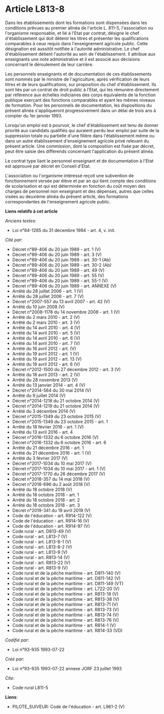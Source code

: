 # Article L813-8

Dans les établissements dont les formations sont dispensées dans les conditions prévues au premier alinéa de l'article L.
811-5, l'association ou l'organisme responsable, et lié à l'Etat par contrat, désigne le chef d'établissement qui doit
détenir les titres et présenter les qualifications comparables à ceux requis dans l'enseignement agricole public. Cette
désignation est aussitôt notifiée à l'autorité administrative. Le chef d'établissement détient l'autorité au sein de
l'établissement. Il attribue aux enseignants une note administrative et il est associé aux décisions concernant le
déroulement de leur carrière.

Les personnels enseignants et de documentation de ces établissements sont nommés par le ministre de l'agriculture, après
vérification de leurs titres et de leurs qualifications, sur proposition du chef d'établissement. Ils sont liés par un
contrat de droit public à l'Etat, qui les rémunère directement par référence aux échelles indiciaires des corps équivalents
de la fonction publique exerçant des fonctions comparables et ayant les mêmes niveaux de formation. Pour les personnels de
documentation, les dispositions du présent alinéa s'appliqueront progressivement dans un délai de trois ans à compter du 1er
janvier 1993.

Lorsqu'un emploi est à pourvoir, le chef d'établissement est tenu de donner priorité aux candidats qualifiés qui auraient
perdu leur emploi par suite de la suppression totale ou partielle d'une filière dans l'établissement même ou dans un autre
établissement d'enseignement agricole privé relevant du présent article. Une commission, dont la composition est fixée par
décret, peut être saisie des différends concernant l'application du présent alinéa.

Le contrat type liant le personnel enseignant et de documentation à l'Etat est approuvé par décret en Conseil d'Etat.

L'association ou l'organisme intéressé reçoit une subvention de fonctionnement versée par élève et par an qui tient compte
des conditions de scolarisation et qui est déterminée en fonction du coût moyen des charges de personnel non enseignant et
des dépenses, autres que celles visées au deuxième alinéa du présent article, des formations correspondantes de
l'enseignement agricole public.

**Liens relatifs à cet article**

_Anciens textes_:

  - Loi n°84-1285 du 31 décembre 1984 - art. 4, v. init.

_Cité par_:

  - Décret n°89-406 du 20 juin 1989 - art. 1 (V)
  - Décret n°89-406 du 20 juin 1989 - art. 3 (V)
  - Décret n°89-406 du 20 juin 1989 - art. 30-1 (Ab)
  - Décret n°89-406 du 20 juin 1989 - art. 30-2 (Ab)
  - Décret n°89-406 du 20 juin 1989 - art. 49 (V)
  - Décret n°89-406 du 20 juin 1989 - art. 55 (V)
  - Décret n°89-406 du 20 juin 1989 - art. 55-1 (V)
  - Décret n°89-406 du 20 juin 1989 - art. ANNEXE (V)
  - Arrêté du 28 juillet 2006 - art. 1 (V)
  - Arrêté du 28 juillet 2006 - art. 7 (V)
  - Décret n°2007-557 du 13 avril 2007 - art. 42 (V)
  - Arrêté du 10 juin 2008 (V)
  - Décret n°2008-1178 du 14 novembre 2008 - art. 1 (V)
  - Arrêté du 2 mars 2010 - art. 2 (V)
  - Arrêté du 2 mars 2010 - art. 3 (V)
  - Arrêté du 14 avril 2010 - art. 4 (V)
  - Arrêté du 14 avril 2010 - art. 5 (V)
  - Arrêté du 14 avril 2010 - art. 6 (V)
  - Arrêté du 14 avril 2010 - art. 7 (V)
  - Arrêté du 16 avril 2012 - art. (V)
  - Arrêté du 19 avril 2012 - art. 1 (V)
  - Arrêté du 19 avril 2012 - art. 13 (V)
  - Arrêté du 19 avril 2012 - art. 6 (V)
  - Décret n°2012-1500 du 27 décembre 2012 - art. 3 (V)
  - Arrêté du 18 avril 2013 - art. 2 (V)
  - Arrêté du 28 novembre 2013 (V)
  - Arrêté du 13 janvier 2014 - art. 4 (V)
  - Décret n°2014-564 du 30 mai 2014 (V)
  - Arrêté du 9 juillet 2014 (V)
  - Décret n°2014-1218 du 21 octobre 2014 (V)
  - Décret n°2014-1219 du 21 octobre 2014 (V)
  - Arrêté du 3 décembre 2014 (V)
  - Décret n°2015-1349 du 23 octobre 2015 (V)
  - Décret n°2015-1349 du 23 octobre 2015 - art. 1
  - Arrêté du 18 février 2016 - art. 1 (V)
  - Arrêté du 13 avril 2016 - art. 4
  - Décret n°2016-1332 du 6 octobre 2016 (V)
  - Décret n°2016-1332 du 6 octobre 2016 - art. 6
  - Arrêté du 21 décembre 2016 - art. 1
  - Arrêté du 21 décembre 2016 - art. 1 (V)
  - Arrêté du 3 février 2017 (V)
  - Décret n°2017-1034 du 10 mai 2017 (V)
  - Décret n°2017-1034 du 10 mai 2017 - art. 1 (V)
  - Décret n°2017-1770 du 26 décembre 2017 (V)
  - Décret n°2018-357 du 14 mai 2018 (V)
  - Décret n°2018-696 du 2 août 2018 (V)
  - Arrêté du 18 octobre 2018 (V)
  - Arrêté du 18 octobre 2018 - art. 1
  - Arrêté du 18 octobre 2018 - art. 2
  - Arrêté du 18 octobre 2018 - art. 3
  - Décret n°2019-341 du 19 avril 2019 (V)
  - Code de l'éducation - art. R914-122 (V)
  - Code de l'éducation - art. R914-16 (V)
  - Code de l'éducation - art. R914-97 (V)
  - Code rural - art. D813-49 (V)
  - Code rural - art. L813-7 (V)
  - Code rural - art. L813-8-1 (V)
  - Code rural - art. L813-8-2 (V)
  - Code rural - art. L813-9 (V)
  - Code rural - art. R813-14 (V)
  - Code rural - art. R813-22 (V)
  - Code rural - art. R813-9 (V)
  - Code rural et de la pêche maritime - art. D811-140 (V)
  - Code rural et de la pêche maritime - art. D811-142 (V)
  - Code rural et de la pêche maritime - art. D811-149 (VT)
  - Code rural et de la pêche maritime - art. L722-20 (V)
  - Code rural et de la pêche maritime - art. R813-18 (V)
  - Code rural et de la pêche maritime - art. R813-38 (V)
  - Code rural et de la pêche maritime - art. R813-71 (V)
  - Code rural et de la pêche maritime - art. R813-73 (V)
  - Code rural et de la pêche maritime - art. R813-74 (V)
  - Code rural et de la pêche maritime - art. R813-76 (V)
  - Code rural et de la pêche maritime - art. R814-1 (V)
  - Code rural et de la pêche maritime - art. R814-33 (VD)

_Codifié par_:

  - Loi n°93-935 1993-07-22

_Créé par_:

  - Loi n°93-935 1993-07-22 annexe JORF 23 juillet 1993

_Cite_:

  - Code rural L811-5

**Liens**:

  - PILOTE_SUIVEUR: Code de l'éducation - art. L961-2 (V)
